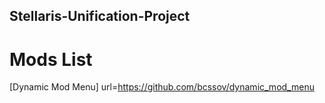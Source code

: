 ## Stellaris-Unification-Project

# Mods List

[Dynamic Mod Menu] url=https://github.com/bcssov/dynamic_mod_menu
